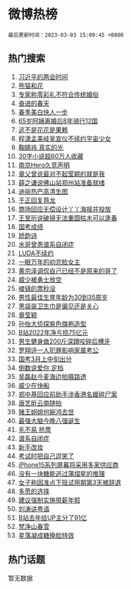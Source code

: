 # 微博热榜

`最后更新时间：2023-03-03 15:09:45 +0800`

## 热门搜索

1. [习近平的两会时间](https://m.weibo.cn/search?containerid=100103type%3D1%26t%3D10%26q%3D%23%E4%B9%A0%E8%BF%91%E5%B9%B3%E7%9A%84%E4%B8%A4%E4%BC%9A%E6%97%B6%E9%97%B4%23&stream_entry_id=51&isnewpage=1&extparam=seat%3D1%26cate%3D10103%26dgr%3D0%26filter_type%3Drealtimehot%26c_type%3D51%26pos%3D0%26stream_entry_id%3D51%26display_time%3D1677827378%26pre_seqid%3D16778273785690127693271&luicode=10000011&lfid=106003type%253D25%2526t%253D3%2526disable_hot%253D1%2526filter_type%253Drealtimehot)
1. [熊猫和花](https://m.weibo.cn/search?containerid=100103type%3D1%26t%3D10%26q%3D%23%E7%86%8A%E7%8C%AB%E5%92%8C%E8%8A%B1%23&stream_entry_id=31&isnewpage=1&extparam=seat%3D1%26lcate%3D5001%26realpos%3D1%26filter_type%3Drealtimehot%26pos%3D0%26q%3D%2523%25E7%2586%258A%25E7%258C%25AB%25E5%2592%258C%25E8%258A%25B1%2523%26dgr%3D0%26stream_entry_id%3D31%26band_rank%3D1%26c_type%3D31%26flag%3D0%26cate%3D5001%26display_time%3D1677827378%26pre_seqid%3D16778273785690127693271&luicode=10000011&lfid=106003type%253D25%2526t%253D3%2526disable_hot%253D1%2526filter_type%253Drealtimehot)
1. [专家称零彩礼不符合传统婚俗](https://m.weibo.cn/search?containerid=100103type%3D1%26t%3D10%26q%3D%23%E4%B8%93%E5%AE%B6%E7%A7%B0%E9%9B%B6%E5%BD%A9%E7%A4%BC%E4%B8%8D%E7%AC%A6%E5%90%88%E4%BC%A0%E7%BB%9F%E5%A9%9A%E4%BF%97%23&stream_entry_id=31&isnewpage=1&extparam=seat%3D1%26lcate%3D5001%26realpos%3D2%26filter_type%3Drealtimehot%26pos%3D1%26q%3D%2523%25E4%25B8%2593%25E5%25AE%25B6%25E7%25A7%25B0%25E9%259B%25B6%25E5%25BD%25A9%25E7%25A4%25BC%25E4%25B8%258D%25E7%25AC%25A6%25E5%2590%2588%25E4%25BC%25A0%25E7%25BB%259F%25E5%25A9%259A%25E4%25BF%2597%2523%26dgr%3D0%26stream_entry_id%3D31%26band_rank%3D2%26c_type%3D31%26flag%3D0%26cate%3D5001%26display_time%3D1677827378%26pre_seqid%3D16778273785690127693271&luicode=10000011&lfid=106003type%253D25%2526t%253D3%2526disable_hot%253D1%2526filter_type%253Drealtimehot)
1. [奋进的春天](https://m.weibo.cn/search?containerid=100103type%3D1%26t%3D10%26q%3D%23%E5%A5%8B%E8%BF%9B%E7%9A%84%E6%98%A5%E5%A4%A9%23&stream_entry_id=31&isnewpage=1&extparam=seat%3D1%26lcate%3D5001%26realpos%3D3%26filter_type%3Drealtimehot%26pos%3D2%26q%3D%2523%25E5%25A5%258B%25E8%25BF%259B%25E7%259A%2584%25E6%2598%25A5%25E5%25A4%25A9%2523%26dgr%3D0%26stream_entry_id%3D31%26band_rank%3D3%26c_type%3D31%26flag%3D1%26cate%3D5001%26display_time%3D1677827378%26pre_seqid%3D16778273785690127693271&luicode=10000011&lfid=106003type%253D25%2526t%253D3%2526disable_hot%253D1%2526filter_type%253Drealtimehot)
1. [春季美白快人一步](https://m.weibo.cn/search?containerid=100103type%3D1%26t%3D10%26q%3D%23%E6%98%A5%E5%AD%A3%E7%BE%8E%E7%99%BD%E5%BF%AB%E4%BA%BA%E4%B8%80%E6%AD%A5%23&stream_entry_id=31&isnewpage=1&extparam=seat%3D1%26lcate%3D5001%26filter_type%3Drealtimehot%26topic_ad%3D1%26pos%3D3%26adid%3D181268%26q%3D%2523%25E6%2598%25A5%25E5%25AD%25A3%25E7%25BE%258E%25E7%2599%25BD%25E5%25BF%25AB%25E4%25BA%25BA%25E4%25B8%2580%25E6%25AD%25A5%2523%26dgr%3D0%26stream_entry_id%3D31%26band_rank%3D4%26c_type%3D31%26cate%3D5001%26display_time%3D1677827378%26pre_seqid%3D16778273785690127693271&luicode=10000011&lfid=106003type%253D25%2526t%253D3%2526disable_hot%253D1%2526filter_type%253Drealtimehot)
1. [65岁阿姨离婚后8年骑行12国](https://m.weibo.cn/search?containerid=100103type%3D1%26t%3D10%26q%3D%2365%E5%B2%81%E9%98%BF%E5%A7%A8%E7%A6%BB%E5%A9%9A%E5%90%8E8%E5%B9%B4%E9%AA%91%E8%A1%8C12%E5%9B%BD%23&stream_entry_id=31&isnewpage=1&extparam=seat%3D1%26lcate%3D5001%26realpos%3D4%26filter_type%3Drealtimehot%26pos%3D4%26q%3D%252365%25E5%25B2%2581%25E9%2598%25BF%25E5%25A7%25A8%25E7%25A6%25BB%25E5%25A9%259A%25E5%2590%258E8%25E5%25B9%25B4%25E9%25AA%2591%25E8%25A1%258C12%25E5%259B%25BD%2523%26dgr%3D0%26stream_entry_id%3D31%26band_rank%3D4%26c_type%3D31%26flag%3D1%26cate%3D5001%26display_time%3D1677827378%26pre_seqid%3D16778273785690127693271&luicode=10000011&lfid=106003type%253D25%2526t%253D3%2526disable_hot%253D1%2526filter_type%253Drealtimehot)
1. [这不是花花是果赖](https://m.weibo.cn/search?containerid=100103type%3D1%26t%3D10%26q%3D%23%E8%BF%99%E4%B8%8D%E6%98%AF%E8%8A%B1%E8%8A%B1%E6%98%AF%E6%9E%9C%E8%B5%96%23&stream_entry_id=31&isnewpage=1&extparam=seat%3D1%26lcate%3D5001%26realpos%3D5%26filter_type%3Drealtimehot%26pos%3D5%26q%3D%2523%25E8%25BF%2599%25E4%25B8%258D%25E6%2598%25AF%25E8%258A%25B1%25E8%258A%25B1%25E6%2598%25AF%25E6%259E%259C%25E8%25B5%2596%2523%26dgr%3D0%26stream_entry_id%3D31%26band_rank%3D5%26c_type%3D31%26flag%3D0%26cate%3D5001%26display_time%3D1677827378%26pre_seqid%3D16778273785690127693271&luicode=10000011&lfid=106003type%253D25%2526t%253D3%2526disable_hot%253D1%2526filter_type%253Drealtimehot)
1. [程潇孟美岐吴宣仪不续约宇宙少女](https://m.weibo.cn/search?containerid=100103type%3D1%26t%3D10%26q%3D%23%E7%A8%8B%E6%BD%87%E5%AD%9F%E7%BE%8E%E5%B2%90%E5%90%B4%E5%AE%A3%E4%BB%AA%E4%B8%8D%E7%BB%AD%E7%BA%A6%E5%AE%87%E5%AE%99%E5%B0%91%E5%A5%B3%23&stream_entry_id=31&isnewpage=1&extparam=seat%3D1%26lcate%3D5001%26realpos%3D6%26filter_type%3Drealtimehot%26pos%3D6%26q%3D%2523%25E7%25A8%258B%25E6%25BD%2587%25E5%25AD%259F%25E7%25BE%258E%25E5%25B2%2590%25E5%2590%25B4%25E5%25AE%25A3%25E4%25BB%25AA%25E4%25B8%258D%25E7%25BB%25AD%25E7%25BA%25A6%25E5%25AE%2587%25E5%25AE%2599%25E5%25B0%2591%25E5%25A5%25B3%2523%26dgr%3D0%26stream_entry_id%3D31%26band_rank%3D6%26c_type%3D31%26flag%3D0%26cate%3D5001%26display_time%3D1677827378%26pre_seqid%3D16778273785690127693271&luicode=10000011&lfid=106003type%253D25%2526t%253D3%2526disable_hot%253D1%2526filter_type%253Drealtimehot)
1. [鞠婧祎 真实的光](https://m.weibo.cn/search?containerid=100103type%3D1%26t%3D10%26q%3D%23%E9%9E%A0%E5%A9%A7%E7%A5%8E+%E7%9C%9F%E5%AE%9E%E7%9A%84%E5%85%89%23&stream_entry_id=31&isnewpage=1&extparam=seat%3D1%26lcate%3D5001%26filter_type%3Drealtimehot%26topic_ad%3D1%26pos%3D7%26adid%3D181142%26q%3D%2523%25E9%259E%25A0%25E5%25A9%25A7%25E7%25A5%258E%2520%25E7%259C%259F%25E5%25AE%259E%25E7%259A%2584%25E5%2585%2589%2523%26dgr%3D0%26stream_entry_id%3D31%26band_rank%3D7%26c_type%3D31%26cate%3D5001%26display_time%3D1677827378%26pre_seqid%3D16778273785690127693271&luicode=10000011&lfid=106003type%253D25%2526t%253D3%2526disable_hot%253D1%2526filter_type%253Drealtimehot)
1. [30字小说超60万人收藏](https://m.weibo.cn/search?containerid=100103type%3D1%26t%3D10%26q%3D%2330%E5%AD%97%E5%B0%8F%E8%AF%B4%E8%B6%8560%E4%B8%87%E4%BA%BA%E6%94%B6%E8%97%8F%23&stream_entry_id=31&isnewpage=1&extparam=seat%3D1%26lcate%3D5001%26realpos%3D7%26filter_type%3Drealtimehot%26pos%3D8%26q%3D%252330%25E5%25AD%2597%25E5%25B0%258F%25E8%25AF%25B4%25E8%25B6%258560%25E4%25B8%2587%25E4%25BA%25BA%25E6%2594%25B6%25E8%2597%258F%2523%26dgr%3D0%26stream_entry_id%3D31%26band_rank%3D7%26c_type%3D31%26flag%3D0%26cate%3D5001%26display_time%3D1677827378%26pre_seqid%3D16778273785690127693271&luicode=10000011&lfid=106003type%253D25%2526t%253D3%2526disable_hot%253D1%2526filter_type%253Drealtimehot)
1. [南京Hero久竞声明](https://m.weibo.cn/search?containerid=100103type%3D1%26t%3D10%26q%3D%23%E5%8D%97%E4%BA%ACHero%E4%B9%85%E7%AB%9E%E5%A3%B0%E6%98%8E%23&stream_entry_id=31&isnewpage=1&extparam=seat%3D1%26lcate%3D5001%26realpos%3D8%26filter_type%3Drealtimehot%26pos%3D9%26q%3D%2523%25E5%258D%2597%25E4%25BA%25ACHero%25E4%25B9%2585%25E7%25AB%259E%25E5%25A3%25B0%25E6%2598%258E%2523%26dgr%3D0%26stream_entry_id%3D31%26band_rank%3D8%26c_type%3D31%26flag%3D1%26cate%3D5001%26display_time%3D1677827378%26pre_seqid%3D16778273785690127693271&luicode=10000011&lfid=106003type%253D25%2526t%253D3%2526disable_hot%253D1%2526filter_type%253Drealtimehot)
1. [章父曾说最对不起莹颖的就是我](https://m.weibo.cn/search?containerid=100103type%3D1%26t%3D10%26q%3D%23%E7%AB%A0%E7%88%B6%E6%9B%BE%E8%AF%B4%E6%9C%80%E5%AF%B9%E4%B8%8D%E8%B5%B7%E8%8E%B9%E9%A2%96%E7%9A%84%E5%B0%B1%E6%98%AF%E6%88%91%23&stream_entry_id=31&isnewpage=1&extparam=seat%3D1%26lcate%3D5001%26realpos%3D9%26filter_type%3Drealtimehot%26pos%3D10%26q%3D%2523%25E7%25AB%25A0%25E7%2588%25B6%25E6%259B%25BE%25E8%25AF%25B4%25E6%259C%2580%25E5%25AF%25B9%25E4%25B8%258D%25E8%25B5%25B7%25E8%258E%25B9%25E9%25A2%2596%25E7%259A%2584%25E5%25B0%25B1%25E6%2598%25AF%25E6%2588%2591%2523%26dgr%3D0%26stream_entry_id%3D31%26band_rank%3D9%26c_type%3D31%26flag%3D0%26cate%3D5001%26display_time%3D1677827378%26pre_seqid%3D16778273785690127693271&luicode=10000011&lfid=106003type%253D25%2526t%253D3%2526disable_hot%253D1%2526filter_type%253Drealtimehot)
1. [薛之谦说佛山站郑州站准备就绪](https://m.weibo.cn/search?containerid=100103type%3D1%26t%3D10%26q%3D%23%E8%96%9B%E4%B9%8B%E8%B0%A6%E8%AF%B4%E4%BD%9B%E5%B1%B1%E7%AB%99%E9%83%91%E5%B7%9E%E7%AB%99%E5%87%86%E5%A4%87%E5%B0%B1%E7%BB%AA%23&stream_entry_id=31&isnewpage=1&extparam=seat%3D1%26lcate%3D5001%26realpos%3D10%26filter_type%3Drealtimehot%26pos%3D11%26q%3D%2523%25E8%2596%259B%25E4%25B9%258B%25E8%25B0%25A6%25E8%25AF%25B4%25E4%25BD%259B%25E5%25B1%25B1%25E7%25AB%2599%25E9%2583%2591%25E5%25B7%259E%25E7%25AB%2599%25E5%2587%2586%25E5%25A4%2587%25E5%25B0%25B1%25E7%25BB%25AA%2523%26dgr%3D0%26stream_entry_id%3D31%26band_rank%3D10%26c_type%3D31%26flag%3D1%26cate%3D5001%26display_time%3D1677827378%26pre_seqid%3D16778273785690127693271&luicode=10000011&lfid=106003type%253D25%2526t%253D3%2526disable_hot%253D1%2526filter_type%253Drealtimehot)
1. [迪丽热巴高清生图](https://m.weibo.cn/search?containerid=100103type%3D1%26t%3D10%26q%3D%23%E8%BF%AA%E4%B8%BD%E7%83%AD%E5%B7%B4%E9%AB%98%E6%B8%85%E7%94%9F%E5%9B%BE%23&stream_entry_id=31&isnewpage=1&extparam=seat%3D1%26lcate%3D5001%26realpos%3D11%26filter_type%3Drealtimehot%26pos%3D12%26q%3D%2523%25E8%25BF%25AA%25E4%25B8%25BD%25E7%2583%25AD%25E5%25B7%25B4%25E9%25AB%2598%25E6%25B8%2585%25E7%2594%259F%25E5%259B%25BE%2523%26dgr%3D0%26stream_entry_id%3D31%26band_rank%3D11%26c_type%3D31%26flag%3D1%26cate%3D5001%26display_time%3D1677827378%26pre_seqid%3D16778273785690127693271&luicode=10000011&lfid=106003type%253D25%2526t%253D3%2526disable_hot%253D1%2526filter_type%253Drealtimehot)
1. [于正回复蒋龙](https://m.weibo.cn/search?containerid=100103type%3D1%26t%3D10%26q%3D%23%E4%BA%8E%E6%AD%A3%E5%9B%9E%E5%A4%8D%E8%92%8B%E9%BE%99%23&stream_entry_id=31&isnewpage=1&extparam=seat%3D1%26lcate%3D5001%26realpos%3D12%26filter_type%3Drealtimehot%26pos%3D13%26q%3D%2523%25E4%25BA%258E%25E6%25AD%25A3%25E5%259B%259E%25E5%25A4%258D%25E8%2592%258B%25E9%25BE%2599%2523%26dgr%3D0%26stream_entry_id%3D31%26band_rank%3D12%26c_type%3D31%26flag%3D1%26cate%3D5001%26display_time%3D1677827378%26pre_seqid%3D16778273785690127693271&luicode=10000011&lfid=106003type%253D25%2526t%253D3%2526disable_hot%253D1%2526filter_type%253Drealtimehot)
1. [商场回应无偿设计丫丫海报并投放](https://m.weibo.cn/search?containerid=100103type%3D1%26t%3D10%26q%3D%23%E5%95%86%E5%9C%BA%E5%9B%9E%E5%BA%94%E6%97%A0%E5%81%BF%E8%AE%BE%E8%AE%A1%E4%B8%AB%E4%B8%AB%E6%B5%B7%E6%8A%A5%E5%B9%B6%E6%8A%95%E6%94%BE%23&stream_entry_id=31&isnewpage=1&extparam=seat%3D1%26lcate%3D5001%26realpos%3D13%26filter_type%3Drealtimehot%26pos%3D14%26q%3D%2523%25E5%2595%2586%25E5%259C%25BA%25E5%259B%259E%25E5%25BA%2594%25E6%2597%25A0%25E5%2581%25BF%25E8%25AE%25BE%25E8%25AE%25A1%25E4%25B8%25AB%25E4%25B8%25AB%25E6%25B5%25B7%25E6%258A%25A5%25E5%25B9%25B6%25E6%258A%2595%25E6%2594%25BE%2523%26dgr%3D0%26stream_entry_id%3D31%26band_rank%3D13%26c_type%3D31%26flag%3D0%26cate%3D5001%26display_time%3D1677827378%26pre_seqid%3D16778273785690127693271&luicode=10000011&lfid=106003type%253D25%2526t%253D3%2526disable_hot%253D1%2526filter_type%253Drealtimehot)
1. [王昱珩说破镜无法重圆枯木可以逢春](https://m.weibo.cn/search?containerid=100103type%3D1%26t%3D10%26q%3D%23%E7%8E%8B%E6%98%B1%E7%8F%A9%E8%AF%B4%E7%A0%B4%E9%95%9C%E6%97%A0%E6%B3%95%E9%87%8D%E5%9C%86%E6%9E%AF%E6%9C%A8%E5%8F%AF%E4%BB%A5%E9%80%A2%E6%98%A5%23&stream_entry_id=31&isnewpage=1&extparam=seat%3D1%26lcate%3D5001%26realpos%3D14%26filter_type%3Drealtimehot%26pos%3D15%26q%3D%2523%25E7%258E%258B%25E6%2598%25B1%25E7%258F%25A9%25E8%25AF%25B4%25E7%25A0%25B4%25E9%2595%259C%25E6%2597%25A0%25E6%25B3%2595%25E9%2587%258D%25E5%259C%2586%25E6%259E%25AF%25E6%259C%25A8%25E5%258F%25AF%25E4%25BB%25A5%25E9%2580%25A2%25E6%2598%25A5%2523%26dgr%3D0%26stream_entry_id%3D31%26band_rank%3D14%26c_type%3D31%26flag%3D1%26cate%3D5001%26display_time%3D1677827378%26pre_seqid%3D16778273785690127693271&luicode=10000011&lfid=106003type%253D25%2526t%253D3%2526disable_hot%253D1%2526filter_type%253Drealtimehot)
1. [国考成绩](https://m.weibo.cn/search?containerid=100103type%3D1%26t%3D10%26q%3D%23%E5%9B%BD%E8%80%83%E6%88%90%E7%BB%A9%23&stream_entry_id=31&isnewpage=1&extparam=seat%3D1%26lcate%3D5001%26realpos%3D15%26filter_type%3Drealtimehot%26pos%3D16%26q%3D%2523%25E5%259B%25BD%25E8%2580%2583%25E6%2588%2590%25E7%25BB%25A9%2523%26dgr%3D0%26stream_entry_id%3D31%26band_rank%3D15%26c_type%3D31%26flag%3D0%26cate%3D5001%26display_time%3D1677827378%26pre_seqid%3D16778273785690127693271&luicode=10000011&lfid=106003type%253D25%2526t%253D3%2526disable_hot%253D1%2526filter_type%253Drealtimehot)
1. [娇韵诗](https://m.weibo.cn/search?containerid=100103type%3D1%26t%3D10%26q%3D%E5%A8%87%E9%9F%B5%E8%AF%97&stream_entry_id=31&isnewpage=1&extparam=seat%3D1%26lcate%3D5001%26realpos%3D16%26filter_type%3Drealtimehot%26pos%3D17%26q%3D%25E5%25A8%2587%25E9%259F%25B5%25E8%25AF%2597%26dgr%3D0%26stream_entry_id%3D31%26band_rank%3D16%26c_type%3D31%26flag%3D1%26cate%3D5001%26display_time%3D1677827378%26pre_seqid%3D16778273785690127693271&luicode=10000011&lfid=106003type%253D25%2526t%253D3%2526disable_hot%253D1%2526filter_type%253Drealtimehot)
1. [水哥曾患谱系自闭症](https://m.weibo.cn/search?containerid=100103type%3D1%26t%3D10%26q%3D%23%E6%B0%B4%E5%93%A5%E6%9B%BE%E6%82%A3%E8%B0%B1%E7%B3%BB%E8%87%AA%E9%97%AD%E7%97%87%23&stream_entry_id=31&isnewpage=1&extparam=seat%3D1%26lcate%3D5001%26realpos%3D17%26filter_type%3Drealtimehot%26pos%3D18%26q%3D%2523%25E6%25B0%25B4%25E5%2593%25A5%25E6%259B%25BE%25E6%2582%25A3%25E8%25B0%25B1%25E7%25B3%25BB%25E8%2587%25AA%25E9%2597%25AD%25E7%2597%2587%2523%26dgr%3D0%26stream_entry_id%3D31%26band_rank%3D17%26c_type%3D31%26flag%3D0%26cate%3D5001%26display_time%3D1677827378%26pre_seqid%3D16778273785690127693271&luicode=10000011&lfid=106003type%253D25%2526t%253D3%2526disable_hot%253D1%2526filter_type%253Drealtimehot)
1. [LUDA不续约](https://m.weibo.cn/search?containerid=100103type%3D1%26t%3D10%26q%3DLUDA%E4%B8%8D%E7%BB%AD%E7%BA%A6&stream_entry_id=31&isnewpage=1&extparam=seat%3D1%26lcate%3D5001%26realpos%3D18%26filter_type%3Drealtimehot%26pos%3D19%26q%3DLUDA%25E4%25B8%258D%25E7%25BB%25AD%25E7%25BA%25A6%26dgr%3D0%26stream_entry_id%3D31%26band_rank%3D18%26c_type%3D31%26flag%3D0%26cate%3D5001%26display_time%3D1677827378%26pre_seqid%3D16778273785690127693271&luicode=10000011&lfid=106003type%253D25%2526t%253D3%2526disable_hot%253D1%2526filter_type%253Drealtimehot)
1. [一眼万年的初恋脸女主](https://m.weibo.cn/search?containerid=100103type%3D1%26t%3D10%26q%3D%23%E4%B8%80%E7%9C%BC%E4%B8%87%E5%B9%B4%E7%9A%84%E5%88%9D%E6%81%8B%E8%84%B8%E5%A5%B3%E4%B8%BB%23&stream_entry_id=31&isnewpage=1&extparam=seat%3D1%26lcate%3D5001%26realpos%3D19%26filter_type%3Drealtimehot%26pos%3D20%26q%3D%2523%25E4%25B8%2580%25E7%259C%25BC%25E4%25B8%2587%25E5%25B9%25B4%25E7%259A%2584%25E5%2588%259D%25E6%2581%258B%25E8%2584%25B8%25E5%25A5%25B3%25E4%25B8%25BB%2523%26dgr%3D0%26stream_entry_id%3D31%26band_rank%3D19%26c_type%3D31%26flag%3D1%26cate%3D5001%26display_time%3D1677827378%26pre_seqid%3D16778273785690127693271&luicode=10000011&lfid=106003type%253D25%2526t%253D3%2526disable_hot%253D1%2526filter_type%253Drealtimehot)
1. [黄宗泽调侃自己已经不是原来的哥了](https://m.weibo.cn/search?containerid=100103type%3D1%26t%3D10%26q%3D%23%E9%BB%84%E5%AE%97%E6%B3%BD%E8%B0%83%E4%BE%83%E8%87%AA%E5%B7%B1%E5%B7%B2%E7%BB%8F%E4%B8%8D%E6%98%AF%E5%8E%9F%E6%9D%A5%E7%9A%84%E5%93%A5%E4%BA%86%23&stream_entry_id=31&isnewpage=1&extparam=seat%3D1%26lcate%3D5001%26realpos%3D20%26filter_type%3Drealtimehot%26pos%3D21%26q%3D%2523%25E9%25BB%2584%25E5%25AE%2597%25E6%25B3%25BD%25E8%25B0%2583%25E4%25BE%2583%25E8%2587%25AA%25E5%25B7%25B1%25E5%25B7%25B2%25E7%25BB%258F%25E4%25B8%258D%25E6%2598%25AF%25E5%258E%259F%25E6%259D%25A5%25E7%259A%2584%25E5%2593%25A5%25E4%25BA%2586%2523%26dgr%3D0%26stream_entry_id%3D31%26band_rank%3D20%26c_type%3D31%26flag%3D1%26cate%3D5001%26display_time%3D1677827378%26pre_seqid%3D16778273785690127693271&luicode=10000011&lfid=106003type%253D25%2526t%253D3%2526disable_hot%253D1%2526filter_type%253Drealtimehot)
1. [威少被勇士放空](https://m.weibo.cn/search?containerid=100103type%3D1%26t%3D10%26q%3D%23%E5%A8%81%E5%B0%91%E8%A2%AB%E5%8B%87%E5%A3%AB%E6%94%BE%E7%A9%BA%23&stream_entry_id=31&isnewpage=1&extparam=seat%3D1%26lcate%3D5001%26realpos%3D21%26filter_type%3Drealtimehot%26pos%3D22%26q%3D%2523%25E5%25A8%2581%25E5%25B0%2591%25E8%25A2%25AB%25E5%258B%2587%25E5%25A3%25AB%25E6%2594%25BE%25E7%25A9%25BA%2523%26dgr%3D0%26stream_entry_id%3D31%26band_rank%3D21%26c_type%3D31%26flag%3D0%26cate%3D5001%26display_time%3D1677827378%26pre_seqid%3D16778273785690127693271&luicode=10000011&lfid=106003type%253D25%2526t%253D3%2526disable_hot%253D1%2526filter_type%253Drealtimehot)
1. [棱镜的票秒没](https://m.weibo.cn/search?containerid=100103type%3D1%26t%3D10%26q%3D%E6%A3%B1%E9%95%9C%E7%9A%84%E7%A5%A8%E7%A7%92%E6%B2%A1&stream_entry_id=31&isnewpage=1&extparam=seat%3D1%26lcate%3D5001%26realpos%3D22%26filter_type%3Drealtimehot%26pos%3D23%26q%3D%25E6%25A3%25B1%25E9%2595%259C%25E7%259A%2584%25E7%25A5%25A8%25E7%25A7%2592%25E6%25B2%25A1%26dgr%3D0%26stream_entry_id%3D31%26band_rank%3D22%26c_type%3D31%26flag%3D1%26cate%3D5001%26display_time%3D1677827378%26pre_seqid%3D16778273785690127693271&luicode=10000011&lfid=106003type%253D25%2526t%253D3%2526disable_hot%253D1%2526filter_type%253Drealtimehot)
1. [男性最佳生育年龄为30到35周岁](https://m.weibo.cn/search?containerid=100103type%3D1%26t%3D10%26q%3D%23%E7%94%B7%E6%80%A7%E6%9C%80%E4%BD%B3%E7%94%9F%E8%82%B2%E5%B9%B4%E9%BE%84%E4%B8%BA30%E5%88%B035%E5%91%A8%E5%B2%81%23&stream_entry_id=31&isnewpage=1&extparam=seat%3D1%26lcate%3D5001%26realpos%3D23%26filter_type%3Drealtimehot%26pos%3D24%26q%3D%2523%25E7%2594%25B7%25E6%2580%25A7%25E6%259C%2580%25E4%25BD%25B3%25E7%2594%259F%25E8%2582%25B2%25E5%25B9%25B4%25E9%25BE%2584%25E4%25B8%25BA30%25E5%2588%25B035%25E5%2591%25A8%25E5%25B2%2581%2523%26dgr%3D0%26stream_entry_id%3D31%26band_rank%3D23%26c_type%3D31%26flag%3D0%26cate%3D5001%26display_time%3D1677827378%26pre_seqid%3D16778273785690127693271&luicode=10000011&lfid=106003type%253D25%2526t%253D3%2526disable_hot%253D1%2526filter_type%253Drealtimehot)
1. [黑袋装卫生巾是偏见还是关心](https://m.weibo.cn/search?containerid=100103type%3D1%26t%3D10%26q%3D%23%E9%BB%91%E8%A2%8B%E8%A3%85%E5%8D%AB%E7%94%9F%E5%B7%BE%E6%98%AF%E5%81%8F%E8%A7%81%E8%BF%98%E6%98%AF%E5%85%B3%E5%BF%83%23&stream_entry_id=31&isnewpage=1&extparam=seat%3D1%26lcate%3D5001%26realpos%3D24%26filter_type%3Drealtimehot%26pos%3D25%26q%3D%2523%25E9%25BB%2591%25E8%25A2%258B%25E8%25A3%2585%25E5%258D%25AB%25E7%2594%259F%25E5%25B7%25BE%25E6%2598%25AF%25E5%2581%258F%25E8%25A7%2581%25E8%25BF%2598%25E6%2598%25AF%25E5%2585%25B3%25E5%25BF%2583%2523%26dgr%3D0%26stream_entry_id%3D31%26band_rank%3D24%26c_type%3D31%26flag%3D0%26cate%3D5001%26display_time%3D1677827378%26pre_seqid%3D16778273785690127693271&luicode=10000011&lfid=106003type%253D25%2526t%253D3%2526disable_hot%253D1%2526filter_type%253Drealtimehot)
1. [章莹颖](https://m.weibo.cn/search?containerid=100103type%3D1%26t%3D10%26q%3D%23%E7%AB%A0%E8%8E%B9%E9%A2%96%23&stream_entry_id=31&isnewpage=1&extparam=seat%3D1%26lcate%3D5001%26realpos%3D25%26filter_type%3Drealtimehot%26pos%3D26%26q%3D%2523%25E7%25AB%25A0%25E8%258E%25B9%25E9%25A2%2596%2523%26dgr%3D0%26stream_entry_id%3D31%26band_rank%3D25%26c_type%3D31%26flag%3D2%26cate%3D5001%26display_time%3D1677827378%26pre_seqid%3D16778273785690127693271&luicode=10000011&lfid=106003type%253D25%2526t%253D3%2526disable_hot%253D1%2526filter_type%253Drealtimehot)
1. [孙怡大侦探紫色旗袍造型](https://m.weibo.cn/search?containerid=100103type%3D1%26t%3D10%26q%3D%23%E5%AD%99%E6%80%A1%E5%A4%A7%E4%BE%A6%E6%8E%A2%E7%B4%AB%E8%89%B2%E6%97%97%E8%A2%8D%E9%80%A0%E5%9E%8B%23&stream_entry_id=31&isnewpage=1&extparam=seat%3D1%26lcate%3D5001%26realpos%3D26%26filter_type%3Drealtimehot%26pos%3D27%26q%3D%2523%25E5%25AD%2599%25E6%2580%25A1%25E5%25A4%25A7%25E4%25BE%25A6%25E6%258E%25A2%25E7%25B4%25AB%25E8%2589%25B2%25E6%2597%2597%25E8%25A2%258D%25E9%2580%25A0%25E5%259E%258B%2523%26dgr%3D0%26stream_entry_id%3D31%26band_rank%3D26%26c_type%3D31%26flag%3D1%26cate%3D5001%26display_time%3D1677827378%26pre_seqid%3D16778273785690127693271&luicode=10000011&lfid=106003type%253D25%2526t%253D3%2526disable_hot%253D1%2526filter_type%253Drealtimehot)
1. [B站2022年净亏损75亿元](https://m.weibo.cn/search?containerid=100103type%3D1%26t%3D10%26q%3D%23B%E7%AB%992022%E5%B9%B4%E5%87%80%E4%BA%8F%E6%8D%9F75%E4%BA%BF%E5%85%83%23&stream_entry_id=31&isnewpage=1&extparam=seat%3D1%26lcate%3D5001%26realpos%3D27%26filter_type%3Drealtimehot%26pos%3D28%26q%3D%2523B%25E7%25AB%25992022%25E5%25B9%25B4%25E5%2587%2580%25E4%25BA%258F%25E6%258D%259F75%25E4%25BA%25BF%25E5%2585%2583%2523%26dgr%3D0%26stream_entry_id%3D31%26band_rank%3D27%26c_type%3D31%26flag%3D0%26cate%3D5001%26display_time%3D1677827378%26pre_seqid%3D16778273785690127693271&luicode=10000011&lfid=106003type%253D25%2526t%253D3%2526disable_hot%253D1%2526filter_type%253Drealtimehot)
1. [男生健身做200斤深蹲咬碎后槽牙](https://m.weibo.cn/search?containerid=100103type%3D1%26t%3D10%26q%3D%23%E7%94%B7%E7%94%9F%E5%81%A5%E8%BA%AB%E5%81%9A200%E6%96%A4%E6%B7%B1%E8%B9%B2%E5%92%AC%E7%A2%8E%E5%90%8E%E6%A7%BD%E7%89%99%23&stream_entry_id=31&isnewpage=1&extparam=seat%3D1%26lcate%3D5001%26realpos%3D28%26filter_type%3Drealtimehot%26pos%3D29%26q%3D%2523%25E7%2594%25B7%25E7%2594%259F%25E5%2581%25A5%25E8%25BA%25AB%25E5%2581%259A200%25E6%2596%25A4%25E6%25B7%25B1%25E8%25B9%25B2%25E5%2592%25AC%25E7%25A2%258E%25E5%2590%258E%25E6%25A7%25BD%25E7%2589%2599%2523%26dgr%3D0%26stream_entry_id%3D31%26band_rank%3D28%26c_type%3D31%26flag%3D0%26cate%3D5001%26display_time%3D1677827378%26pre_seqid%3D16778273785690127693271&luicode=10000011&lfid=106003type%253D25%2526t%253D3%2526disable_hot%253D1%2526filter_type%253Drealtimehot)
1. [罗翔评一人犯罪影响家属考公](https://m.weibo.cn/search?containerid=100103type%3D1%26t%3D10%26q%3D%23%E7%BD%97%E7%BF%94%E8%AF%84%E4%B8%80%E4%BA%BA%E7%8A%AF%E7%BD%AA%E5%BD%B1%E5%93%8D%E5%AE%B6%E5%B1%9E%E8%80%83%E5%85%AC%23&stream_entry_id=31&isnewpage=1&extparam=seat%3D1%26lcate%3D5001%26realpos%3D29%26filter_type%3Drealtimehot%26pos%3D30%26q%3D%2523%25E7%25BD%2597%25E7%25BF%2594%25E8%25AF%2584%25E4%25B8%2580%25E4%25BA%25BA%25E7%258A%25AF%25E7%25BD%25AA%25E5%25BD%25B1%25E5%2593%258D%25E5%25AE%25B6%25E5%25B1%259E%25E8%2580%2583%25E5%2585%25AC%2523%26dgr%3D0%26stream_entry_id%3D31%26band_rank%3D29%26c_type%3D31%26flag%3D0%26cate%3D5001%26display_time%3D1677827378%26pre_seqid%3D16778273785690127693271&luicode=10000011&lfid=106003type%253D25%2526t%253D3%2526disable_hot%253D1%2526filter_type%253Drealtimehot)
1. [国考3月上中旬出分](https://m.weibo.cn/search?containerid=100103type%3D1%26t%3D10%26q%3D%23%E5%9B%BD%E8%80%833%E6%9C%88%E4%B8%8A%E4%B8%AD%E6%97%AC%E5%87%BA%E5%88%86%23&stream_entry_id=31&isnewpage=1&extparam=seat%3D1%26lcate%3D5001%26realpos%3D30%26filter_type%3Drealtimehot%26pos%3D31%26q%3D%2523%25E5%259B%25BD%25E8%2580%25833%25E6%259C%2588%25E4%25B8%258A%25E4%25B8%25AD%25E6%2597%25AC%25E5%2587%25BA%25E5%2588%2586%2523%26dgr%3D0%26stream_entry_id%3D31%26band_rank%3D30%26c_type%3D31%26flag%3D0%26cate%3D5001%26display_time%3D1677827378%26pre_seqid%3D16778273785690127693271&luicode=10000011&lfid=106003type%253D25%2526t%253D3%2526disable_hot%253D1%2526filter_type%253Drealtimehot)
1. [倒数说爱你 定档](https://m.weibo.cn/search?containerid=100103type%3D1%26t%3D10%26q%3D%E5%80%92%E6%95%B0%E8%AF%B4%E7%88%B1%E4%BD%A0+%E5%AE%9A%E6%A1%A3&stream_entry_id=31&isnewpage=1&extparam=seat%3D1%26lcate%3D5001%26realpos%3D31%26filter_type%3Drealtimehot%26pos%3D32%26q%3D%25E5%2580%2592%25E6%2595%25B0%25E8%25AF%25B4%25E7%2588%25B1%25E4%25BD%25A0%2520%25E5%25AE%259A%25E6%25A1%25A3%26dgr%3D0%26stream_entry_id%3D31%26band_rank%3D31%26c_type%3D31%26flag%3D0%26cate%3D5001%26display_time%3D1677827378%26pre_seqid%3D16778273785690127693271&luicode=10000011&lfid=106003type%253D25%2526t%253D3%2526disable_hot%253D1%2526filter_type%253Drealtimehot)
1. [吴磊赵今麦海边拍摄路透](https://m.weibo.cn/search?containerid=100103type%3D1%26t%3D10%26q%3D%23%E5%90%B4%E7%A3%8A%E8%B5%B5%E4%BB%8A%E9%BA%A6%E6%B5%B7%E8%BE%B9%E6%8B%8D%E6%91%84%E8%B7%AF%E9%80%8F%23&stream_entry_id=31&isnewpage=1&extparam=seat%3D1%26lcate%3D5001%26realpos%3D32%26filter_type%3Drealtimehot%26pos%3D33%26q%3D%2523%25E5%2590%25B4%25E7%25A3%258A%25E8%25B5%25B5%25E4%25BB%258A%25E9%25BA%25A6%25E6%25B5%25B7%25E8%25BE%25B9%25E6%258B%258D%25E6%2591%2584%25E8%25B7%25AF%25E9%2580%258F%2523%26dgr%3D0%26stream_entry_id%3D31%26band_rank%3D32%26c_type%3D31%26flag%3D1%26cate%3D5001%26display_time%3D1677827378%26pre_seqid%3D16778273785690127693271&luicode=10000011&lfid=106003type%253D25%2526t%253D3%2526disable_hot%253D1%2526filter_type%253Drealtimehot)
1. [威少在快船](https://m.weibo.cn/search?containerid=100103type%3D1%26t%3D10%26q%3D%E5%A8%81%E5%B0%91%E5%9C%A8%E5%BF%AB%E8%88%B9&stream_entry_id=31&isnewpage=1&extparam=seat%3D1%26lcate%3D5001%26realpos%3D33%26filter_type%3Drealtimehot%26pos%3D34%26q%3D%25E5%25A8%2581%25E5%25B0%2591%25E5%259C%25A8%25E5%25BF%25AB%25E8%2588%25B9%26dgr%3D0%26stream_entry_id%3D31%26band_rank%3D33%26c_type%3D31%26flag%3D0%26cate%3D5001%26display_time%3D1677827378%26pre_seqid%3D16778273785690127693271&luicode=10000011&lfid=106003type%253D25%2526t%253D3%2526disable_hot%253D1%2526filter_type%253Drealtimehot)
1. [郑中基回应前助手涉香港名媛碎尸案](https://m.weibo.cn/search?containerid=100103type%3D1%26t%3D10%26q%3D%23%E9%83%91%E4%B8%AD%E5%9F%BA%E5%9B%9E%E5%BA%94%E5%89%8D%E5%8A%A9%E6%89%8B%E6%B6%89%E9%A6%99%E6%B8%AF%E5%90%8D%E5%AA%9B%E7%A2%8E%E5%B0%B8%E6%A1%88%23&stream_entry_id=31&isnewpage=1&extparam=seat%3D1%26lcate%3D5001%26realpos%3D34%26filter_type%3Drealtimehot%26pos%3D35%26q%3D%2523%25E9%2583%2591%25E4%25B8%25AD%25E5%259F%25BA%25E5%259B%259E%25E5%25BA%2594%25E5%2589%258D%25E5%258A%25A9%25E6%2589%258B%25E6%25B6%2589%25E9%25A6%2599%25E6%25B8%25AF%25E5%2590%258D%25E5%25AA%259B%25E7%25A2%258E%25E5%25B0%25B8%25E6%25A1%2588%2523%26dgr%3D0%26stream_entry_id%3D31%26band_rank%3D34%26c_type%3D31%26flag%3D0%26cate%3D5001%26display_time%3D1677827378%26pre_seqid%3D16778273785690127693271&luicode=10000011&lfid=106003type%253D25%2526t%253D3%2526disable_hot%253D1%2526filter_type%253Drealtimehot)
1. [唐艺昕云南随拍](https://m.weibo.cn/search?containerid=100103type%3D1%26t%3D10%26q%3D%23%E5%94%90%E8%89%BA%E6%98%95%E4%BA%91%E5%8D%97%E9%9A%8F%E6%8B%8D%23&stream_entry_id=31&isnewpage=1&extparam=seat%3D1%26lcate%3D5001%26realpos%3D35%26filter_type%3Drealtimehot%26pos%3D36%26q%3D%2523%25E5%2594%2590%25E8%2589%25BA%25E6%2598%2595%25E4%25BA%2591%25E5%258D%2597%25E9%259A%258F%25E6%258B%258D%2523%26dgr%3D0%26stream_entry_id%3D31%26band_rank%3D35%26c_type%3D31%26flag%3D1%26cate%3D5001%26display_time%3D1677827378%26pre_seqid%3D16778273785690127693271&luicode=10000011&lfid=106003type%253D25%2526t%253D3%2526disable_hot%253D1%2526filter_type%253Drealtimehot)
1. [赌王姐姐何婉鸿去世](https://m.weibo.cn/search?containerid=100103type%3D1%26t%3D10%26q%3D%23%E8%B5%8C%E7%8E%8B%E5%A7%90%E5%A7%90%E4%BD%95%E5%A9%89%E9%B8%BF%E5%8E%BB%E4%B8%96%23&stream_entry_id=31&isnewpage=1&extparam=seat%3D1%26lcate%3D5001%26realpos%3D36%26filter_type%3Drealtimehot%26pos%3D37%26q%3D%2523%25E8%25B5%258C%25E7%258E%258B%25E5%25A7%2590%25E5%25A7%2590%25E4%25BD%2595%25E5%25A9%2589%25E9%25B8%25BF%25E5%258E%25BB%25E4%25B8%2596%2523%26dgr%3D0%26stream_entry_id%3D31%26band_rank%3D36%26c_type%3D31%26flag%3D0%26cate%3D5001%26display_time%3D1677827378%26pre_seqid%3D16778273785690127693271&luicode=10000011&lfid=106003type%253D25%2526t%253D3%2526disable_hot%253D1%2526filter_type%253Drealtimehot)
1. [最强大脑今晚八强诞生](https://m.weibo.cn/search?containerid=100103type%3D1%26t%3D10%26q%3D%23%E6%9C%80%E5%BC%BA%E5%A4%A7%E8%84%91%E4%BB%8A%E6%99%9A%E5%85%AB%E5%BC%BA%E8%AF%9E%E7%94%9F%23&stream_entry_id=31&isnewpage=1&extparam=seat%3D1%26lcate%3D5001%26realpos%3D37%26filter_type%3Drealtimehot%26pos%3D38%26q%3D%2523%25E6%259C%2580%25E5%25BC%25BA%25E5%25A4%25A7%25E8%2584%2591%25E4%25BB%258A%25E6%2599%259A%25E5%2585%25AB%25E5%25BC%25BA%25E8%25AF%259E%25E7%2594%259F%2523%26dgr%3D0%26stream_entry_id%3D31%26band_rank%3D37%26c_type%3D31%26flag%3D1%26cate%3D5001%26display_time%3D1677827378%26pre_seqid%3D16778273785690127693271&luicode=10000011&lfid=106003type%253D25%2526t%253D3%2526disable_hot%253D1%2526filter_type%253Drealtimehot)
1. [毛不易 抢票](https://m.weibo.cn/search?containerid=100103type%3D1%26t%3D10%26q%3D%E6%AF%9B%E4%B8%8D%E6%98%93+%E6%8A%A2%E7%A5%A8&stream_entry_id=31&isnewpage=1&extparam=seat%3D1%26lcate%3D5001%26realpos%3D38%26filter_type%3Drealtimehot%26pos%3D39%26q%3D%25E6%25AF%259B%25E4%25B8%258D%25E6%2598%2593%2520%25E6%258A%25A2%25E7%25A5%25A8%26dgr%3D0%26stream_entry_id%3D31%26band_rank%3D38%26c_type%3D31%26flag%3D0%26cate%3D5001%26display_time%3D1677827378%26pre_seqid%3D16778273785690127693271&luicode=10000011&lfid=106003type%253D25%2526t%253D3%2526disable_hot%253D1%2526filter_type%253Drealtimehot)
1. [谱系自闭症](https://m.weibo.cn/search?containerid=100103type%3D1%26t%3D10%26q%3D%E8%B0%B1%E7%B3%BB%E8%87%AA%E9%97%AD%E7%97%87&stream_entry_id=31&isnewpage=1&extparam=seat%3D1%26lcate%3D5001%26realpos%3D39%26filter_type%3Drealtimehot%26pos%3D40%26q%3D%25E8%25B0%25B1%25E7%25B3%25BB%25E8%2587%25AA%25E9%2597%25AD%25E7%2597%2587%26dgr%3D0%26stream_entry_id%3D31%26band_rank%3D39%26c_type%3D31%26flag%3D1%26cate%3D5001%26display_time%3D1677827378%26pre_seqid%3D16778273785690127693271&luicode=10000011&lfid=106003type%253D25%2526t%253D3%2526disable_hot%253D1%2526filter_type%253Drealtimehot)
1. [新手改妆](https://m.weibo.cn/search?containerid=100103type%3D1%26t%3D10%26q%3D%E6%96%B0%E6%89%8B%E6%94%B9%E5%A6%86&stream_entry_id=31&isnewpage=1&extparam=seat%3D1%26lcate%3D5001%26realpos%3D40%26filter_type%3Drealtimehot%26pos%3D41%26q%3D%25E6%2596%25B0%25E6%2589%258B%25E6%2594%25B9%25E5%25A6%2586%26dgr%3D0%26stream_entry_id%3D31%26band_rank%3D40%26c_type%3D31%26flag%3D1%26cate%3D5001%26display_time%3D1677827378%26pre_seqid%3D16778273785690127693271&luicode=10000011&lfid=106003type%253D25%2526t%253D3%2526disable_hot%253D1%2526filter_type%253Drealtimehot)
1. [考试时把自己逗笑了](https://m.weibo.cn/search?containerid=100103type%3D1%26t%3D10%26q%3D%23%E8%80%83%E8%AF%95%E6%97%B6%E6%8A%8A%E8%87%AA%E5%B7%B1%E9%80%97%E7%AC%91%E4%BA%86%23&stream_entry_id=31&isnewpage=1&extparam=seat%3D1%26lcate%3D5001%26realpos%3D41%26filter_type%3Drealtimehot%26pos%3D42%26q%3D%2523%25E8%2580%2583%25E8%25AF%2595%25E6%2597%25B6%25E6%258A%258A%25E8%2587%25AA%25E5%25B7%25B1%25E9%2580%2597%25E7%25AC%2591%25E4%25BA%2586%2523%26dgr%3D0%26stream_entry_id%3D31%26band_rank%3D41%26c_type%3D31%26flag%3D0%26cate%3D5001%26display_time%3D1677827378%26pre_seqid%3D16778273785690127693271&luicode=10000011&lfid=106003type%253D25%2526t%253D3%2526disable_hot%253D1%2526filter_type%253Drealtimehot)
1. [iPhone15系列屏幕将采用多家供应商](https://m.weibo.cn/search?containerid=100103type%3D1%26t%3D10%26q%3D%23iPhone15%E7%B3%BB%E5%88%97%E5%B1%8F%E5%B9%95%E5%B0%86%E9%87%87%E7%94%A8%E5%A4%9A%E5%AE%B6%E4%BE%9B%E5%BA%94%E5%95%86%23&stream_entry_id=31&isnewpage=1&extparam=seat%3D1%26lcate%3D5001%26realpos%3D42%26filter_type%3Drealtimehot%26pos%3D43%26q%3D%2523iPhone15%25E7%25B3%25BB%25E5%2588%2597%25E5%25B1%258F%25E5%25B9%2595%25E5%25B0%2586%25E9%2587%2587%25E7%2594%25A8%25E5%25A4%259A%25E5%25AE%25B6%25E4%25BE%259B%25E5%25BA%2594%25E5%2595%2586%2523%26dgr%3D0%26stream_entry_id%3D31%26band_rank%3D42%26c_type%3D31%26flag%3D0%26cate%3D5001%26display_time%3D1677827378%26pre_seqid%3D16778273785690127693271&luicode=10000011&lfid=106003type%253D25%2526t%253D3%2526disable_hot%253D1%2526filter_type%253Drealtimehot)
1. [没有一块糖能逃过蒲熠星的推理](https://m.weibo.cn/search?containerid=100103type%3D1%26t%3D10%26q%3D%23%E6%B2%A1%E6%9C%89%E4%B8%80%E5%9D%97%E7%B3%96%E8%83%BD%E9%80%83%E8%BF%87%E8%92%B2%E7%86%A0%E6%98%9F%E7%9A%84%E6%8E%A8%E7%90%86%23&stream_entry_id=31&isnewpage=1&extparam=seat%3D1%26lcate%3D5001%26realpos%3D43%26filter_type%3Drealtimehot%26pos%3D44%26q%3D%2523%25E6%25B2%25A1%25E6%259C%2589%25E4%25B8%2580%25E5%259D%2597%25E7%25B3%2596%25E8%2583%25BD%25E9%2580%2583%25E8%25BF%2587%25E8%2592%25B2%25E7%2586%25A0%25E6%2598%259F%25E7%259A%2584%25E6%258E%25A8%25E7%2590%2586%2523%26dgr%3D0%26stream_entry_id%3D31%26band_rank%3D43%26c_type%3D31%26flag%3D1%26cate%3D5001%26display_time%3D1677827378%26pre_seqid%3D16778273785690127693271&luicode=10000011&lfid=106003type%253D25%2526t%253D3%2526disable_hot%253D1%2526filter_type%253Drealtimehot)
1. [女子称因准点下班试用期第3天被辞退](https://m.weibo.cn/search?containerid=100103type%3D1%26t%3D10%26q%3D%23%E5%A5%B3%E5%AD%90%E7%A7%B0%E5%9B%A0%E5%87%86%E7%82%B9%E4%B8%8B%E7%8F%AD%E8%AF%95%E7%94%A8%E6%9C%9F%E7%AC%AC3%E5%A4%A9%E8%A2%AB%E8%BE%9E%E9%80%80%23&stream_entry_id=31&isnewpage=1&extparam=seat%3D1%26lcate%3D5001%26realpos%3D44%26filter_type%3Drealtimehot%26pos%3D45%26q%3D%2523%25E5%25A5%25B3%25E5%25AD%2590%25E7%25A7%25B0%25E5%259B%25A0%25E5%2587%2586%25E7%2582%25B9%25E4%25B8%258B%25E7%258F%25AD%25E8%25AF%2595%25E7%2594%25A8%25E6%259C%259F%25E7%25AC%25AC3%25E5%25A4%25A9%25E8%25A2%25AB%25E8%25BE%259E%25E9%2580%2580%2523%26dgr%3D0%26stream_entry_id%3D31%26band_rank%3D44%26c_type%3D31%26flag%3D0%26cate%3D5001%26display_time%3D1677827378%26pre_seqid%3D16778273785690127693271&luicode=10000011&lfid=106003type%253D25%2526t%253D3%2526disable_hot%253D1%2526filter_type%253Drealtimehot)
1. [多愿的选择](https://m.weibo.cn/search?containerid=100103type%3D1%26t%3D10%26q%3D%E5%A4%9A%E6%84%BF%E7%9A%84%E9%80%89%E6%8B%A9&stream_entry_id=31&isnewpage=1&extparam=seat%3D1%26lcate%3D5001%26realpos%3D45%26filter_type%3Drealtimehot%26pos%3D46%26q%3D%25E5%25A4%259A%25E6%2584%25BF%25E7%259A%2584%25E9%2580%2589%25E6%258B%25A9%26dgr%3D0%26stream_entry_id%3D31%26band_rank%3D45%26c_type%3D31%26flag%3D1%26cate%3D5001%26display_time%3D1677827378%26pre_seqid%3D16778273785690127693271&luicode=10000011&lfid=106003type%253D25%2526t%253D3%2526disable_hot%253D1%2526filter_type%253Drealtimehot)
1. [建议强制实施带薪年假](https://m.weibo.cn/search?containerid=100103type%3D1%26t%3D10%26q%3D%23%E5%BB%BA%E8%AE%AE%E5%BC%BA%E5%88%B6%E5%AE%9E%E6%96%BD%E5%B8%A6%E8%96%AA%E5%B9%B4%E5%81%87%23&stream_entry_id=31&isnewpage=1&extparam=seat%3D1%26lcate%3D5001%26realpos%3D46%26filter_type%3Drealtimehot%26pos%3D47%26q%3D%2523%25E5%25BB%25BA%25E8%25AE%25AE%25E5%25BC%25BA%25E5%2588%25B6%25E5%25AE%259E%25E6%2596%25BD%25E5%25B8%25A6%25E8%2596%25AA%25E5%25B9%25B4%25E5%2581%2587%2523%26dgr%3D0%26stream_entry_id%3D31%26band_rank%3D46%26c_type%3D31%26flag%3D0%26cate%3D5001%26display_time%3D1677827378%26pre_seqid%3D16778273785690127693271&luicode=10000011&lfid=106003type%253D25%2526t%253D3%2526disable_hot%253D1%2526filter_type%253Drealtimehot)
1. [刘涛讲粤语](https://m.weibo.cn/search?containerid=100103type%3D1%26t%3D10%26q%3D%23%E5%88%98%E6%B6%9B%E8%AE%B2%E7%B2%A4%E8%AF%AD%23&stream_entry_id=31&isnewpage=1&extparam=seat%3D1%26lcate%3D5001%26realpos%3D47%26filter_type%3Drealtimehot%26pos%3D48%26q%3D%2523%25E5%2588%2598%25E6%25B6%259B%25E8%25AE%25B2%25E7%25B2%25A4%25E8%25AF%25AD%2523%26dgr%3D0%26stream_entry_id%3D31%26band_rank%3D47%26c_type%3D31%26flag%3D0%26cate%3D5001%26display_time%3D1677827378%26pre_seqid%3D16778273785690127693271&luicode=10000011&lfid=106003type%253D25%2526t%253D3%2526disable_hot%253D1%2526filter_type%253Drealtimehot)
1. [B站去年给UP主分了91亿](https://m.weibo.cn/search?containerid=100103type%3D1%26t%3D10%26q%3D%23B%E7%AB%99%E5%8E%BB%E5%B9%B4%E7%BB%99UP%E4%B8%BB%E5%88%86%E4%BA%8691%E4%BA%BF%23&stream_entry_id=31&isnewpage=1&extparam=seat%3D1%26lcate%3D5001%26realpos%3D48%26filter_type%3Drealtimehot%26pos%3D49%26q%3D%2523B%25E7%25AB%2599%25E5%258E%25BB%25E5%25B9%25B4%25E7%25BB%2599UP%25E4%25B8%25BB%25E5%2588%2586%25E4%25BA%258691%25E4%25BA%25BF%2523%26dgr%3D0%26stream_entry_id%3D31%26band_rank%3D48%26c_type%3D31%26flag%3D0%26cate%3D5001%26display_time%3D1677827378%26pre_seqid%3D16778273785690127693271&luicode=10000011&lfid=106003type%253D25%2526t%253D3%2526disable_hot%253D1%2526filter_type%253Drealtimehot)
1. [梵净山春雪](https://m.weibo.cn/search?containerid=100103type%3D1%26t%3D10%26q%3D%23%E6%A2%B5%E5%87%80%E5%B1%B1%E6%98%A5%E9%9B%AA%23&stream_entry_id=31&isnewpage=1&extparam=seat%3D1%26lcate%3D5001%26realpos%3D49%26filter_type%3Drealtimehot%26pos%3D50%26q%3D%2523%25E6%25A2%25B5%25E5%2587%2580%25E5%25B1%25B1%25E6%2598%25A5%25E9%259B%25AA%2523%26dgr%3D0%26stream_entry_id%3D31%26band_rank%3D49%26c_type%3D31%26flag%3D1%26cate%3D5001%26display_time%3D1677827378%26pre_seqid%3D16778273785690127693271&luicode=10000011&lfid=106003type%253D25%2526t%253D3%2526disable_hot%253D1%2526filter_type%253Drealtimehot)
1. [星落凝成糖换脸特效](https://m.weibo.cn/search?containerid=100103type%3D1%26t%3D10%26q%3D%23%E6%98%9F%E8%90%BD%E5%87%9D%E6%88%90%E7%B3%96%E6%8D%A2%E8%84%B8%E7%89%B9%E6%95%88%23&stream_entry_id=31&isnewpage=1&extparam=seat%3D1%26lcate%3D5001%26realpos%3D50%26filter_type%3Drealtimehot%26pos%3D51%26q%3D%2523%25E6%2598%259F%25E8%2590%25BD%25E5%2587%259D%25E6%2588%2590%25E7%25B3%2596%25E6%258D%25A2%25E8%2584%25B8%25E7%2589%25B9%25E6%2595%2588%2523%26dgr%3D0%26stream_entry_id%3D31%26band_rank%3D50%26c_type%3D31%26flag%3D0%26cate%3D5001%26display_time%3D1677827378%26pre_seqid%3D16778273785690127693271&luicode=10000011&lfid=106003type%253D25%2526t%253D3%2526disable_hot%253D1%2526filter_type%253Drealtimehot)

## 热门话题

暂无数据
